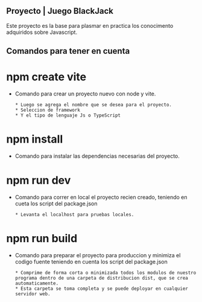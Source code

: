 ## Proyecto | Juego BlackJack
Este proyecto es la base para plasmar en practica los conocimento adquiridos sobre Javascript.

## Comandos para tener en cuenta

# npm create vite
-   Comando para crear un proyecto nuevo con node y vite.
        
        * Luego se agrega el nombre que se desea para el proyecto.
        * Seleccion de framework
        * Y el tipo de lenguaje Js o TypeScript

# npm install
-   Comando para instalar las dependencias necesarias del proyecto.

# npm run dev
-   Comando para correr en local el proyecto recien creado, teniendo en cueta los script del package.json
        
        * Levanta el localhost para pruebas locales.

# npm run build
-   Comando para preparar el proyecto para produccion y minimiza el codigo fuente teniendo en cuenta los script del package.json
        
        * Comprime de forma corta o minimizada todos los modulos de nuestro programa dentro de una carpeta de distribucion dist, que se crea automaticamente.
        * Esta carpeta se toma completa y se puede deployar en cualquier servidor web.

